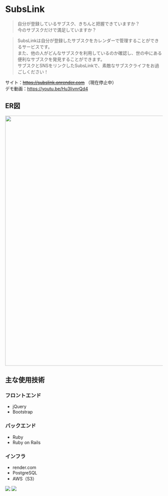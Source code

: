 # SubsLink

> 自分が登録しているサブスク、きちんと把握できていますか？<br>
今のサブスクだけで満足していますか？<br>

> SubsLinkは自分が登録したサブスクをカレンダーで管理することができるサービスです。<br>
また、他の人がどんなサブスクを利用しているのか確認し、世の中にある便利なサブスクを発見することができます。<br>
サブスクとSNSをリンクしたSubsLinkで、素敵なサブスクライフをお過ごしください！

サイト：~~https://subslink.onrender.com~~ （現在停止中）<br>
デモ動画：https://youtu.be/Hu3IivnrQd4

## ER図
<image src="./erd.png" width="800px">

## 主な使用技術

### フロントエンド
- jQuery
- Bootstrap

### バックエンド
- Ruby
- Ruby on Rails

### インフラ
- render.com
- PostgreSQL
- AWS（S3）

![](https://img.shields.io/badge/Ruby-v3.1.2-red)
![](https://img.shields.io/badge/Rails-v6.1.4-red)
